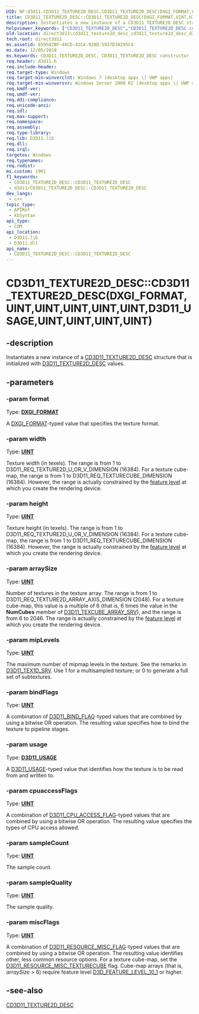 ```yaml
---
UID: NF:d3d11.CD3D11_TEXTURE2D_DESC.CD3D11_TEXTURE2D_DESC(DXGI_FORMAT,UINT,UINT,UINT,UINT,UINT,D3D11_USAGE,UINT,UINT,UINT,UINT)
title: CD3D11_TEXTURE2D_DESC::CD3D11_TEXTURE2D_DESC(DXGI_FORMAT,UINT,UINT,UINT,UINT,UINT,D3D11_USAGE,UINT,UINT,UINT,UINT) (d3d11.h)
description: Instantiates a new instance of a CD3D11_TEXTURE2D_DESC structure that is initialized with D3D11_TEXTURE2D_DESC values.
helpviewer_keywords: ["CD3D11_TEXTURE2D_DESC","CD3D11_TEXTURE2D_DESC constructor [Direct3D 11]","CD3D11_TEXTURE2D_DESC constructor [Direct3D 11]","CD3D11_TEXTURE2D_DESC interface","CD3D11_TEXTURE2D_DESC interface [Direct3D 11]","CD3D11_TEXTURE2D_DESC constructor","CD3D11_TEXTURE2D_DESC.CD3D11_TEXTURE2D_DESC","CD3D11_TEXTURE2D_DESC.CD3D11_TEXTURE2D_DESC(DXGI_FORMAT","UINT","UINT","UINT","UINT","UINT","D3D11_USAGE","UINT","UINT","UINT","UINT)","CD3D11_TEXTURE2D_DESC::CD3D11_TEXTURE2D_DESC","CD3D11_TEXTURE2D_DESC::CD3D11_TEXTURE2D_DESC(DXGI_FORMAT","UINT","UINT","UINT","UINT","UINT","D3D11_USAGE","UINT","UINT","UINT","UINT)","d3d11/CD3D11_TEXTURE2D_DESC::CD3D11_TEXTURE2D_DESC","direct3d11.cd3d11_texture2d_desc_cd3d11_texture2d_desc_d3d11_texture2d_desc_values_"]
old-location: direct3d11\cd3d11_texture2d_desc_cd3d11_texture2d_desc_d3d11_texture2d_desc_values_.htm
tech.root: direct3d11
ms.assetid: 659582BF-48CD-42C4-928D-5937D38295C4
ms.date: 12/05/2018
ms.keywords: CD3D11_TEXTURE2D_DESC, CD3D11_TEXTURE2D_DESC constructor [Direct3D 11], CD3D11_TEXTURE2D_DESC constructor [Direct3D 11],CD3D11_TEXTURE2D_DESC interface, CD3D11_TEXTURE2D_DESC interface [Direct3D 11],CD3D11_TEXTURE2D_DESC constructor, CD3D11_TEXTURE2D_DESC.CD3D11_TEXTURE2D_DESC, CD3D11_TEXTURE2D_DESC.CD3D11_TEXTURE2D_DESC(DXGI_FORMAT,UINT,UINT,UINT,UINT,UINT,D3D11_USAGE,UINT,UINT,UINT,UINT), CD3D11_TEXTURE2D_DESC::CD3D11_TEXTURE2D_DESC, CD3D11_TEXTURE2D_DESC::CD3D11_TEXTURE2D_DESC(DXGI_FORMAT,UINT,UINT,UINT,UINT,UINT,D3D11_USAGE,UINT,UINT,UINT,UINT), d3d11/CD3D11_TEXTURE2D_DESC::CD3D11_TEXTURE2D_DESC, direct3d11.cd3d11_texture2d_desc_cd3d11_texture2d_desc_d3d11_texture2d_desc_values_
req.header: d3d11.h
req.include-header: 
req.target-type: Windows
req.target-min-winverclnt: Windows 7 [desktop apps \| UWP apps]
req.target-min-winversvr: Windows Server 2008 R2 [desktop apps \| UWP apps]
req.kmdf-ver: 
req.umdf-ver: 
req.ddi-compliance: 
req.unicode-ansi: 
req.idl: 
req.max-support: 
req.namespace: 
req.assembly: 
req.type-library: 
req.lib: D3D11.lib
req.dll: 
req.irql: 
targetos: Windows
req.typenames: 
req.redist: 
ms.custom: 19H1
f1_keywords:
 - CD3D11_TEXTURE2D_DESC::CD3D11_TEXTURE2D_DESC
 - d3d11/CD3D11_TEXTURE2D_DESC::CD3D11_TEXTURE2D_DESC
dev_langs:
 - c++
topic_type:
 - APIRef
 - kbSyntax
api_type:
 - COM
api_location:
 - D3D11.lib
 - D3D11.dll
api_name:
 - CD3D11_TEXTURE2D_DESC::CD3D11_TEXTURE2D_DESC
---
```


# CD3D11_TEXTURE2D_DESC::CD3D11_TEXTURE2D_DESC(DXGI_FORMAT,UINT,UINT,UINT,UINT,UINT,D3D11_USAGE,UINT,UINT,UINT,UINT)


## -description

Instantiates a new instance of a <a href="/previous-versions/windows/desktop/legacy/jj151700(v=vs.85)">CD3D11_TEXTURE2D_DESC</a> structure that is initialized with <a href="/windows/desktop/api/d3d11/ns-d3d11-d3d11_texture2d_desc">D3D11_TEXTURE2D_DESC</a> values.

## -parameters

### -param format

Type: <b><a href="/windows/desktop/api/dxgiformat/ne-dxgiformat-dxgi_format">DXGI_FORMAT</a></b>

A <a href="/windows/desktop/api/dxgiformat/ne-dxgiformat-dxgi_format">DXGI_FORMAT</a>-typed value that specifies the texture format.

### -param width

Type: <b><a href="/windows/desktop/WinProg/windows-data-types">UINT</a></b>

Texture width (in texels). The  range is from 1 to D3D11_REQ_TEXTURE2D_U_OR_V_DIMENSION (16384). For a texture cube-map, the  range is from 1 to D3D11_REQ_TEXTURECUBE_DIMENSION (16384). However, the range is actually constrained by the <a href="/windows/desktop/direct3d11/overviews-direct3d-11-devices-downlevel-intro">feature level</a> at which you create the rendering device.

### -param height

Type: <b><a href="/windows/desktop/WinProg/windows-data-types">UINT</a></b>

Texture height (in texels). The  range is from 1 to D3D11_REQ_TEXTURE2D_U_OR_V_DIMENSION (16384). For a texture cube-map, the  range is from 1 to D3D11_REQ_TEXTURECUBE_DIMENSION (16384). However, the range is actually constrained by the <a href="/windows/desktop/direct3d11/overviews-direct3d-11-devices-downlevel-intro">feature level</a> at which you create the rendering device.

### -param arraySize

Type: <b><a href="/windows/desktop/WinProg/windows-data-types">UINT</a></b>

Number of textures in the texture array. The  range is from 1 to D3D11_REQ_TEXTURE2D_ARRAY_AXIS_DIMENSION (2048). For a texture cube-map, this value is a multiple of 6 (that is, 6 times the value in the <b>NumCubes</b> member of <a href="/windows/desktop/api/d3d11/ns-d3d11-d3d11_texcube_array_srv">D3D11_TEXCUBE_ARRAY_SRV</a>), and the  range is from 6 to 2046. The range is actually constrained by the <a href="/windows/desktop/direct3d11/overviews-direct3d-11-devices-downlevel-intro">feature level</a> at which you create the rendering device.

### -param mipLevels

Type: <b><a href="/windows/desktop/WinProg/windows-data-types">UINT</a></b>

The maximum number of mipmap levels in the texture. See the remarks in <a href="/windows/desktop/api/d3d11/ns-d3d11-d3d11_tex1d_srv">D3D11_TEX1D_SRV</a>. Use 1 for a multisampled texture; or 0 to generate a full set of subtextures.

### -param bindFlags

Type: <b><a href="/windows/desktop/WinProg/windows-data-types">UINT</a></b>

A combination of <a href="/windows/desktop/api/d3d11/ne-d3d11-d3d11_bind_flag">D3D11_BIND_FLAG</a>-typed values that are combined by using a bitwise OR operation. The resulting value specifies how to bind the texture to pipeline stages.

### -param usage

Type: <b><a href="/windows/desktop/api/d3d11/ne-d3d11-d3d11_usage">D3D11_USAGE</a></b>

A <a href="/windows/desktop/api/d3d11/ne-d3d11-d3d11_usage">D3D11_USAGE</a>-typed value that identifies how the texture is to be read from and written to.

### -param cpuaccessFlags

Type: <b><a href="/windows/desktop/WinProg/windows-data-types">UINT</a></b>

A combination of <a href="/windows/desktop/api/d3d11/ne-d3d11-d3d11_cpu_access_flag">D3D11_CPU_ACCESS_FLAG</a>-typed values that are combined by using a bitwise OR operation. The resulting value specifies the types of CPU access allowed.

### -param sampleCount

Type: <b><a href="/windows/desktop/WinProg/windows-data-types">UINT</a></b>

The sample count.

### -param sampleQuality

Type: <b><a href="/windows/desktop/WinProg/windows-data-types">UINT</a></b>

The sample quality.

### -param miscFlags

Type: <b><a href="/windows/desktop/WinProg/windows-data-types">UINT</a></b>

A combination of <a href="/windows/desktop/api/d3d11/ne-d3d11-d3d11_resource_misc_flag">D3D11_RESOURCE_MISC_FLAG</a>-typed values that are combined by using a bitwise OR operation. The resulting value identifies other, less common resource options. For a texture cube-map, set the <a href="/windows/desktop/api/d3d11/ne-d3d11-d3d11_resource_misc_flag">D3D11_RESOURCE_MISC_TEXTURECUBE</a> flag. Cube-map arrays (that is, <i>arraySize</i> &gt; 6) require feature level <a href="/windows/desktop/api/d3dcommon/ne-d3dcommon-d3d_feature_level">D3D_FEATURE_LEVEL_10_1</a> or higher.

## -see-also

<a href="/previous-versions/windows/desktop/legacy/jj151700(v=vs.85)">CD3D11_TEXTURE2D_DESC</a>

